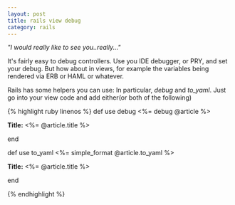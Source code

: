 ```yaml
---
layout: post
title: rails view debug
category: rails
---
```


<div class="message">
  <cite> "I would really like to see you..really..." </cite>
</div>

It's fairly easy to debug controllers.  Use you IDE debugger, or PRY, and set your debug. But how about in views, for
example the variables being rendered via ERB or HAML or whatever.

Rails has some helpers you can use:  In particular, <em>debug</em> and <em>to_yaml</em>.   Just go into your view code
and add either(or both of the following)


{% highlight ruby linenos %}
def use debug
<%= debug @article %>
<p>
  <b>Title:</b>
  <%= @article.title %>
</p>

end

def use to_yaml
<%= simple_format @article.to_yaml %>
<p>
  <b>Title:</b>
  <%= @article.title %>
</p>

end

{% endhighlight %}

